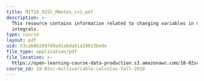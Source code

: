 ```yaml
---
title: MIT18_02SC_MNotes_cv1.pdf
description: >-
  This resource contains information related to changing variables in multiple
  integrals.
type: course
layout: pdf
uid: 53cab862607d9ad1abdab1a10013be9e
file_type: application/pdf
file_location: >-
  https://open-learning-course-data-production.s3.amazonaws.com/18-02sc-multivariable-calculus-fall-2010/53cab862607d9ad1abdab1a10013be9e_MIT18_02SC_MNotes_cv1.pdf
course_id: 18-02sc-multivariable-calculus-fall-2010
---
```

